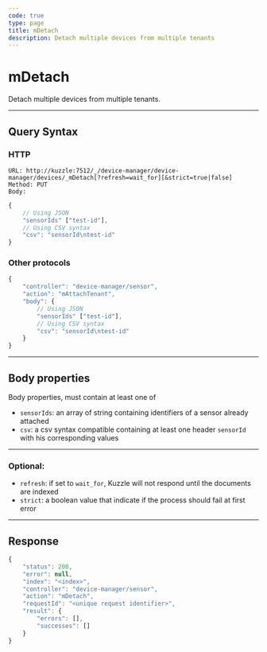 ```yaml
---
code: true
type: page
title: mDetach
description: Detach multiple devices from multiple tenants
---
```


# mDetach

Detach multiple devices from multiple tenants.

---

## Query Syntax

### HTTP

``` http
URL: http://kuzzle:7512/_/device-manager/device-manager/devices/_mDetach[?refresh=wait_for][&strict=true|false]
Method: PUT
Body:
```

``` js
{
    // Using JSON
    "sensorIds" ["test-id"],
    // Using CSV syntax
    "csv": "sensorId\ntest-id"
}
```

### Other protocols

``` js
{
    "controller": "device-manager/sensor",
    "action": "mAttachTenant",
    "body": {
        // Using JSON
        "sensorIds" ["test-id"],
        // Using CSV syntax
        "csv": "sensorId\ntest-id"
    }
}
```

---

## Body properties

Body properties, must contain at least one of

* `sensorIds`: an array of string containing identifiers of a sensor already attached
* `csv`: a csv syntax compatible containing at least one header `sensorId` with his corresponding values

---

### Optional:

* `refresh`: if set to `wait_for`, Kuzzle will not respond until the documents are indexed
* `strict`: a boolean value that indicate if the process should fail at first error

---

## Response

``` js
{
    "status": 200,
    "error": null,
    "index": "<index>",
    "controller": "device-manager/sensor",
    "action": "mDetach",
    "requestId": "<unique request identifier>",
    "result": {
        "errors": [],
        "successes": []
    }
}
```
